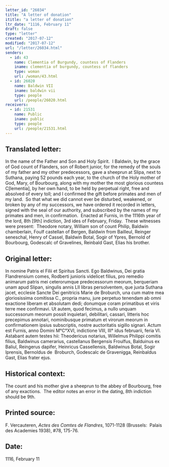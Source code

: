 ```yaml
---
letter_id: "26034"
title: "A letter of donation"
ititle: "a letter of donation"
ltr_date: "1116, February 11"
draft: false
type: "letter"
created: "2017-07-12"
modified: "2017-07-12"
url: "/letter/26034.html"
senders:
  - id: 43
    name: Clementia of Burgundy, countess of Flanders
    iname: clementia of burgundy, countess of flanders
    type: woman
    url: /woman/43.html
  - id: 26020
    name: Baldwin VII
    iname: baldwin vii
    type: people
    url: /people/26020.html
receivers:
  - id: 21531
    name: Public
    iname: public
    type: people
    url: /people/21531.html
---
```

<h2> Translated letter:</h2><p>In the name of the Father and Son and Holy Spirit.&nbsp; I Baldwin, by the grace of God count of Flanders, son of Robert junior, for the remedy of the souls of my father and my other predecessors, gave a sheeprun at Slipa, next to Suthana, paying 52 pounds each year, to the church of the Holy mother of God, Mary, of Bourbourg, along with my mother the most glorious countess C[lementia], by her own hand, to be held by perpetual right, free and absolved of every toll; and I confirmed the gift before primates and men of my land.&nbsp; So that what we did cannot ever be disturbed, weakened, or broken by any of my successors, we have ordered it recorded in letters, signed with the seal of our authority, and subscribed by the names of my primates and men, in confirmation.&nbsp; Enacted at Furnis, in the 1116th year of&nbsp; the lord, 8th [9th] indiction, 3rd ides of February, Friday.&nbsp; These witnesses were present:&nbsp; Theodore notary, William son of count Philip, Baldwin chamberlain, Foulf castellan of Bergen, Baldwin from Bailleul, Reinger seneschal, Henry of Cassel, Baldwin Botal, Sogir of Ypres, Bernold of Bourbourg, Godescalc of Gravelines, Reinbald Gast, Elias his brother.</p><h2 class="mt-4"> Original letter:</h2><p>In nomine Patris el Filii et Spiritus Sancti. Ego Baldwinus, Dei gratia Flandrensium comes, Rodberti junioris videlicet filius, pro remedio animarum patris mei ceterorumque predecessorum meorum, berqueriam unam apud Slipan, singulis annis LII libras persolventem, que juxta Suthana jacet, ecclesie Sancte Dei genitricis Marie de Broburch, una cum matre mea gloriosissima comitissa C., propria manu, jure perpetuo tenendam ab omni exactione liberam et absolutam dedi; donumque coram primatibus et viris terre mee confirmavi. Ut autem, quod fecimus, a nullo unquam successorum meorum possit inquietari, debilitari, cassari, litteris hoc precepimus annotari, nominibusque primatum et virorum meorum in confirmationem ipsius subscriptis, nostre auctoritatis sigillo signari. Actum est Furnis, anno Domini M°C°XVI, indictione VIII, III° idus februarii, feria VI. Astabant autem testes hii: Theodericus notarius, Willelmus Philippi comitis filius, Baldwinus camerarius, castellanus Bergensis Froulfus, Balduinus ex Baliul, Reingerus dapifer, Heinricus Cassellensis, Baldwinus Botal, Sogir Iprensis, Bernoldus de &nbsp;Broburch, Godescalc de Gravenigga, Reinbaldus Gast, Elias frater ejus.</p><h2 class="mt-4"> Historical context:</h2><p>The count and his mother give a sheeprun to the abbey of Bourbourg, free of any exactions.&nbsp; The editor notes an error in the dating, 8th indiction should be 9th.</p><h2 class="mt-4"> Printed source:</h2><p>F. Vercauteren,&nbsp;<i>Actes des Comtes de Flandres</i>, 1071-1128 (Brussels:&nbsp; Palais des Academies 1938),&nbsp;#78, 175-76.&nbsp;</p><h2 class="mt-4"> Date:</h2>1116, February 11